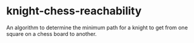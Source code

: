# knight-chess-reachability
An algorithm to determine the minimum path for a knight to get from one square on a chess board to another.
